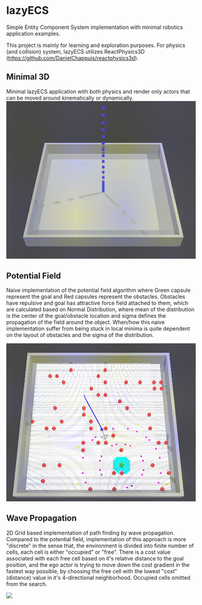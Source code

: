 # lazyECS
Simple Entity Component System implementation with minimal robotics application examples.

This project is mainly for learning and exploration purposes. For physics (and collision) system, lazyECS utilizes ReactPhysics3D (https://github.com/DanielChappuis/reactphysics3d).


## Minimal 3D
Minimal lazyECS application with both physics and render only actors that can be moved around kinematically or dynamically.
![](Applications/Minimal3D/minimal_3d.gif)

## Potential Field
Naive implementation of the potential field algorithm where Green capsule represent the goal and Red capsules represent the obstacles. Obstacles have repulsive and goal has attractive force field attached to them, which are calculated based on Normal Distribution, where mean of the distribution is the center of the goal/obstacle location and sigma defines the propagation of the field around the object. When/how this naive implementation suffer from being stuck in local minima is quite dependent on the layout of obstacles and the sigma of the distribution.

![](Applications/PotentialField/potential_field.gif)

## Wave Propagation
2D Grid based implementation of path finding by wave propagation. Compared to the potential field, implementation of this approach is more "discrete" in the sense that, the environment is divided into finite number of cells, each cell is either "occupied" or "free". There is a cost value associated with each free cell based on it's relative distance to the goal position, and the ego actor is trying to move down the cost gradient in the fastest way possible, by choosing the free cell with the lowest "cost" (distance) value in it's 4-directional neighborhood. Occupied cells omitted from the search.

![](Applications/WaveFront/wave_propagation.gif)